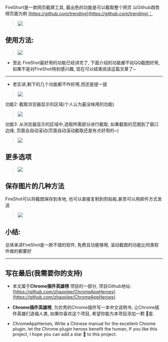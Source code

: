 FireShort是一款网页截屏工具, 最出色的功能是可以截取整个网页
以Github趋势榜页面为例 [https://github.com/trending](https://github.com/trending)：
> ![](https://upload-images.jianshu.io/upload_images/3203841-87df89d67e5acf3c.png?imageMogr2/auto-orient/strip%7CimageView2/2/w/1240)

## 使用方法:
> ![](https://upload-images.jianshu.io/upload_images/3203841-ed0e7dd117790d86.gif?imageMogr2/auto-orient/strip)

- 至此 FireShot最好用的功能已经讲完了, 下面介绍的功能都不如QQ截图好用, 如果不是对FireShot特别感兴趣, 现在可以结束阅读这篇文章了~
---
-  老实讲,剩下的几个功能都不咋好用,但还是提一提

> ![](https://upload-images.jianshu.io/upload_images/3203841-c5fc1a40984ac673.png?imageMogr2/auto-orient/strip%7CimageView2/2/w/1240)


功能2: 截取浏览器显示的区域(个人认为最没啥用的功能)
> ![](https://upload-images.jianshu.io/upload_images/3203841-25f640933b46aacc.gif?imageMogr2/auto-orient/strip)

功能3: 从浏览器显示的区域中,选取所需部分进行截取, 如果截取的范围到了窗口边缘, 页面会自动滚动(页面自动滚动截取还是有点好用的~)
> ![](https://upload-images.jianshu.io/upload_images/3203841-ea9d345ca0b0391b.gif?imageMogr2/auto-orient/strip)


## 更多选项

> ![](https://upload-images.jianshu.io/upload_images/3203841-799f9bf6a93013bf.png?imageMogr2/auto-orient/strip%7CimageView2/2/w/1240)

## 保存图片的几种方法
FireShot可以将截图保存到本地, 也可以直接复制到剪贴板,甚至可以用邮件方式发送
> ![](https://upload-images.jianshu.io/upload_images/3203841-f8982b94feb36faf.png?imageMogr2/auto-orient/strip%7CimageView2/2/w/1240)


## 小结:
总体来讲FireShot是一款不错的软件, 免费且功能够用, 滚动截图的功能比同类软件做的都要好


---

## 写在最后(我需要你的支持)
- 本文属于**Chrome插件英雄榜** 项目的一部分, 项目Github地址: [https://github.com/zhaoolee/ChromeAppHeroes](https://github.com/zhaoolee/ChromeAppHeroes)

- **Chrome插件英雄榜**, 为优秀的Chrome插件写一本中文说明书, 让Chrome插件英雄们造福人类, 如果你喜欢这个项目, 希望你能为本项目添加一颗 🌟星.

- ChromeAppHeroes, Write a Chinese manual for the excellent Chrome plugin, let the Chrome plugin heroes benefit the human, If you like this project, I hope you can add a star 🌟 to this project.




